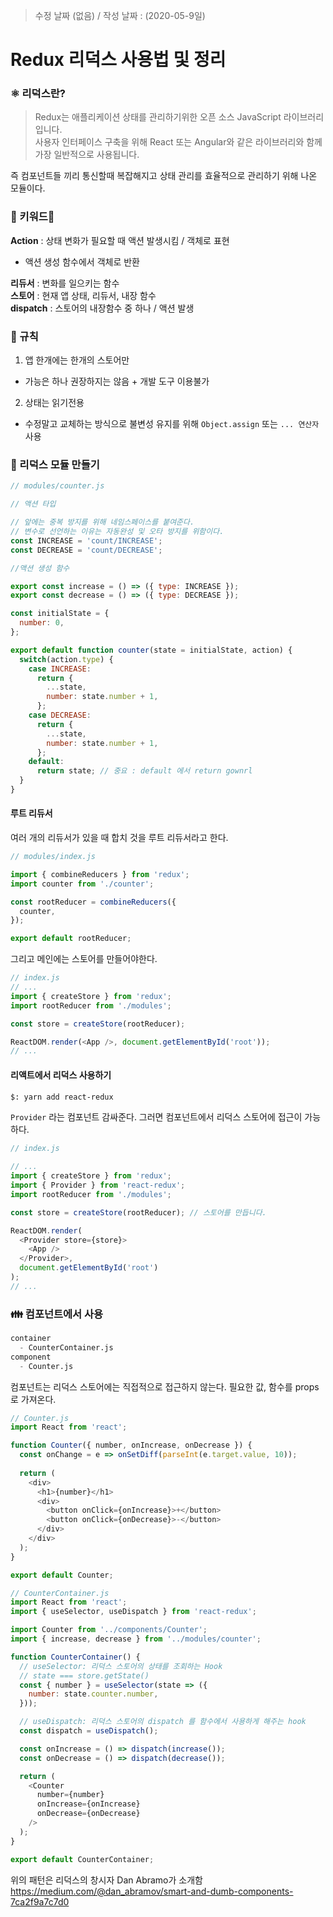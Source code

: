 > 수정 날짜 (없음) / 작성 날짜 : (2020-05-9일)

# Redux 리덕스 사용법 및 정리

### ⚛️ 리덕스란?
> Redux는 애플리케이션 상태를 관리하기위한 오픈 소스 JavaScript 라이브러리입니다.   
사용자 인터페이스 구축을 위해 React 또는 Angular와 같은 라이브러리와 함께 가장 일반적으로 사용됩니다.

즉 컴포넌트들 끼리 통신할때 복잡해지고 상태 관리를 효율적으로 관리하기 위해 나온 모듈이다.

### 🔑 키워드
**Action** : 상태 변화가 필요할 때 액션 발생시킴 / 객체로 표현  
+ 액션 생성 함수에서 객체로 반환  

**리듀서** : 변화를 일으키는 함수  
**스토어** : 현재 앱 상태, 리듀서, 내장 함수  
**dispatch** : 스토어의 내장함수 중 하나 / 액션 발생

### 🤞 규칙
1. 앱 한개에는 한개의 스토어만 
- 가능은 하나 권장하지는 않음 + 개발 도구 이용불가
2. 상태는 읽기전용
- 수정말고 교체하는 방식으로 불변성 유지를 위해 `Object.assign` 또는 `... 연산자` 사용 

### 📁 리덕스 모듈 만들기

```js
// modules/counter.js

// 액션 타입

// 앞에는 중복 방지를 위해 네임스페이스를 붙여준다.
// 변수로 선언하는 이유는 자동완성 및 오타 방지를 위함이다.
const INCREASE = 'count/INCREASE';
const DECREASE = 'count/DECREASE';

//액션 생성 함수

export const increase = () => ({ type: INCREASE });
export const decrease = () => ({ type: DECREASE });

const initialState = {
  number: 0,
};

export default function counter(state = initialState, action) {
  switch(action.type) {
    case INCREASE: 
      return {
        ...state,
        number: state.number + 1,
      };
    case DECREASE:
      return {
        ...state,
        number: state.number + 1,
      };
    default:
      return state; // 중요 : default 에서 return gownrl
  }
}
```

#### 루트 리듀서
여러 개의 리듀서가 있을 때 합치 것을 루트 리듀서라고 한다.
```js
// modules/index.js

import { combineReducers } from 'redux';
import counter from './counter';

const rootReducer = combineReducers({
  counter,
});

export default rootReducer;
```

그리고 메인에는 스토어를 만들어야한다.

```js
// index.js
// ...
import { createStore } from 'redux';
import rootReducer from './modules';

const store = createStore(rootReducer);

ReactDOM.render(<App />, document.getElementById('root'));
// ...
```

#### 리액트에서 리덕스 사용하기

```bash
$: yarn add react-redux
```


`Provider` 라는 컴포넌트 감싸준다. 그러면 컴포넌트에서 리덕스 스토어에 접근이 가능하다.
```js
// index.js

// ...
import { createStore } from 'redux';
import { Provider } from 'react-redux';
import rootReducer from './modules';

const store = createStore(rootReducer); // 스토어를 만듭니다.

ReactDOM.render(
  <Provider store={store}>
    <App />
  </Provider>,
  document.getElementById('root')
);
// ...
```

### 👪 컴포넌트에서 사용

```hs
container
  - CounterContainer.js
component
  - Counter.js
```

컴포넌트는 리덕스 스토어에는 직접적으로 접근하지 않는다. 필요한 값, 함수를 props로 가져온다.
```js
// Counter.js
import React from 'react';

function Counter({ number, onIncrease, onDecrease }) {
  const onChange = e => onSetDiff(parseInt(e.target.value, 10));
  
  return (
    <div>
      <h1>{number}</h1>
      <div>
        <button onClick={onIncrease}>+</button>
        <button onClick={onDecrease}>-</button>
      </div>
    </div>
  );
}

export default Counter;
```

```js
// CounterContainer.js
import React from 'react';
import { useSelector, useDispatch } from 'react-redux';

import Counter from '../components/Counter';
import { increase, decrease } from '../modules/counter';

function CounterContainer() {
  // useSelector: 리덕스 스토어의 상태를 조회하는 Hook
  // state === store.getState()
  const { number } = useSelector(state => ({
    number: state.counter.number,
  }));

  // useDispatch: 리덕스 스토어의 dispatch 를 함수에서 사용하게 해주는 hook
  const dispatch = useDispatch();

  const onIncrease = () => dispatch(increase());
  const onDecrease = () => dispatch(decrease());

  return (
    <Counter
      number={number}
      onIncrease={onIncrease}
      onDecrease={onDecrease}
    />
  );
}

export default CounterContainer;
```

위의 패턴은 리덕스의 창시자 Dan Abramo가 소개함  
https://medium.com/@dan_abramov/smart-and-dumb-components-7ca2f9a7c7d0